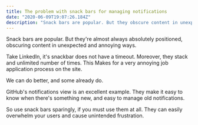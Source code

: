 ```yaml
---
title: The problem with snack bars for managing notifications
date: "2020-06-09T19:07:26.184Z"
description: "Snack bars are popular. But they obscure content in unexpected and annoying ways."
---
```


Snack bars are popular. But they're almost always absolutely positioned, obscuring content in unexpected and annoying ways.

Take LinkedIn, it's snackbar does not have a timeout. Moreover, they stack and unlimited number of times. This Makes for a very annoying job application process on the site.

We can do better, and some already do.

GitHub's notifications view is an excellent example. They make it easy to know when there's something new, and easy to manage old notifications. 

So use snack bars sparingly, if you must use them at all. They can easily overwhelm your users and cause unintended frustration.